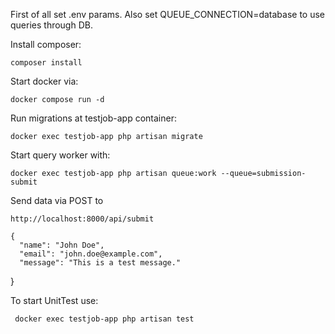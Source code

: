 First of all set .env params. Also set QUEUE_CONNECTION=database to use queries through DB.

Install composer:

    composer install

Start docker via:

    docker compose run -d

Run migrations at testjob-app container:

    docker exec testjob-app php artisan migrate

Start query worker with:

    docker exec testjob-app php artisan queue:work --queue=submission-submit

Send data via POST to 

    http://localhost:8000/api/submit

    {
      "name": "John Doe",
      "email": "john.doe@example.com",
      "message": "This is a test message."
}

To start UnitTest use:

     docker exec testjob-app php artisan test
